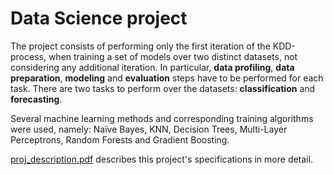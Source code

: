 # Data Science project
The project consists of performing only the first iteration of the KDD-process, when training a set of models over two distinct datasets, not considering any additional iteration. In particular, **data profiling**, **data preparation**, **modeling** and **evaluation** steps have to be performed for each task. There are two tasks to perform over the datasets: **classification** and **forecasting**.

Several machine learning methods and corresponding training algorithms were used, namely: Naïve Bayes, KNN, Decision Trees, Multi-Layer Perceptrons, Random Forests and Gradient Boosting.

[proj_description.pdf](proj_description.pdf) describes this project's specifications in more detail.
